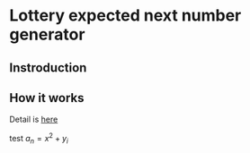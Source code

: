 # Lottery expected next number generator
## Instroduction



## How it works


Detail is [here](https://newini.github.io/lottery-number-generator/detail.html)

test $a_n = x^2 + y_i$

##



